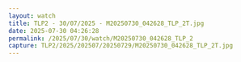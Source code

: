 ```yaml
---
layout: watch
title: TLP2 - 30/07/2025 - M20250730_042628_TLP_2T.jpg
date: 2025-07-30 04:26:28
permalink: /2025/07/30/watch/M20250730_042628_TLP_2
capture: TLP2/2025/202507/20250729/M20250730_042628_TLP_2T.jpg
---
```

